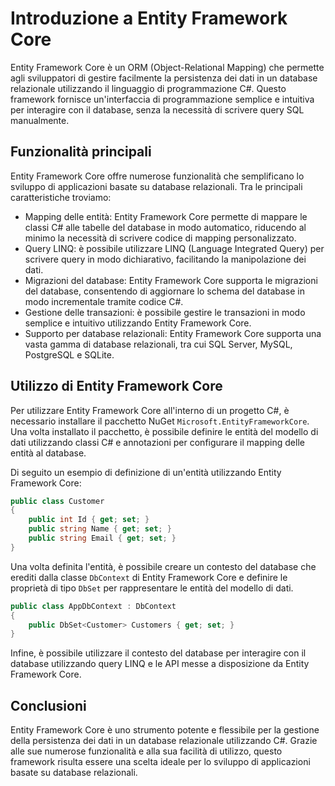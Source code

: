 # Introduzione a Entity Framework Core

Entity Framework Core è un ORM (Object-Relational Mapping) che permette agli sviluppatori di gestire facilmente la persistenza dei dati in un database relazionale utilizzando il linguaggio di programmazione C#. Questo framework fornisce un'interfaccia di programmazione semplice e intuitiva per interagire con il database, senza la necessità di scrivere query SQL manualmente.

## Funzionalità principali

Entity Framework Core offre numerose funzionalità che semplificano lo sviluppo di applicazioni basate su database relazionali. Tra le principali caratteristiche troviamo:

- Mapping delle entità: Entity Framework Core permette di mappare le classi C# alle tabelle del database in modo automatico, riducendo al minimo la necessità di scrivere codice di mapping personalizzato.
- Query LINQ: è possibile utilizzare LINQ (Language Integrated Query) per scrivere query in modo dichiarativo, facilitando la manipolazione dei dati.
- Migrazioni del database: Entity Framework Core supporta le migrazioni del database, consentendo di aggiornare lo schema del database in modo incrementale tramite codice C#.
- Gestione delle transazioni: è possibile gestire le transazioni in modo semplice e intuitivo utilizzando Entity Framework Core.
- Supporto per database relazionali: Entity Framework Core supporta una vasta gamma di database relazionali, tra cui SQL Server, MySQL, PostgreSQL e SQLite.

## Utilizzo di Entity Framework Core

Per utilizzare Entity Framework Core all'interno di un progetto C#, è necessario installare il pacchetto NuGet `Microsoft.EntityFrameworkCore`. Una volta installato il pacchetto, è possibile definire le entità del modello di dati utilizzando classi C# e annotazioni per configurare il mapping delle entità al database.

Di seguito un esempio di definizione di un'entità utilizzando Entity Framework Core:

```csharp
public class Customer
{
    public int Id { get; set; }
    public string Name { get; set; }
    public string Email { get; set; }
}
```

Una volta definita l'entità, è possibile creare un contesto del database che erediti dalla classe `DbContext` di Entity Framework Core e definire le proprietà di tipo `DbSet` per rappresentare le entità del modello di dati.

```csharp
public class AppDbContext : DbContext
{
    public DbSet<Customer> Customers { get; set; }
}
```

Infine, è possibile utilizzare il contesto del database per interagire con il database utilizzando query LINQ e le API messe a disposizione da Entity Framework Core.

## Conclusioni

Entity Framework Core è uno strumento potente e flessibile per la gestione della persistenza dei dati in un database relazionale utilizzando C#. Grazie alle sue numerose funzionalità e alla sua facilità di utilizzo, questo framework risulta essere una scelta ideale per lo sviluppo di applicazioni basate su database relazionali.